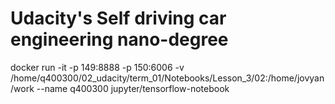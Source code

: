 # Udacity's Self driving car engineering nano-degree

docker run -it -p 149:8888 -p 150:6006 -v /home/q400300/02_udacity/term_01/Notebooks/Lesson_3/02:/home/jovyan/work --name q400300 jupyter/tensorflow-notebook

